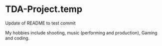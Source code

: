 # TDA-Project.temp
Update of README to test commit

My hobbies include shooting, music (performing and production), Gaming and coding.
